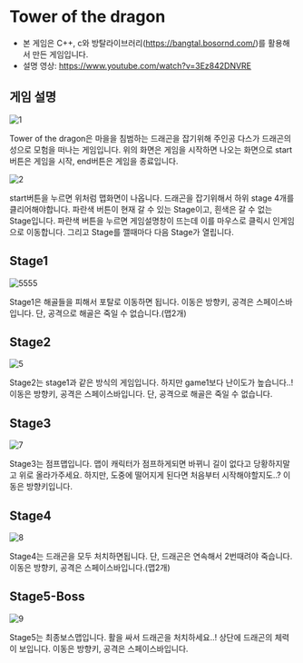 # Tower of the dragon
* 본 게임은 C++, c와 방탈라이브러리(<https://bangtal.bosornd.com/>)를 활용해서 만든 게임입니다.
* 설명 영상: https://www.youtube.com/watch?v=3Ez842DNVRE

## 게임 설명
![1](https://user-images.githubusercontent.com/101955125/171648246-34d58286-6b2f-4432-af24-1ee397532c4f.png)

Tower of the dragon은 마을을 침범하는 드래곤을 잡기위해 주인공 다스가 드래곤의 성으로 모험을 떠나는 게임입니다. 
      위의 화면은 게임을 시작하면 나오는 화면으로 start버튼은 게임을 시작, end버튼은 게임을 종료입니다.

![2](https://user-images.githubusercontent.com/101955125/171648644-0429b08b-e9d6-450d-84f7-a2ae1f56446e.png)

start버튼을 누르면 위처럼 맵화면이 나옵니다. 드래곤을 잡기위해서 하위 stage 4개를 클리어해야합니다.
파란색 버튼이 현재 갈 수 있는 Stage이고, 흰색은 갈 수 없는 Stage입니다. 파란색 버튼을 누르면 게임설명창이 뜨는데 이를 마우스로 클릭시 인게임으로 이동합니다. 그리고 Stage를 깰때마다 다음 Stage가 열립니다.

## Stage1
![5555](https://user-images.githubusercontent.com/101955125/171650007-7238af31-a18e-4c92-a8b6-b6f754112510.png)

Stage1은 해골들을 피해서 포탈로 이동하면 됩니다. 이동은 방향키, 공격은 스페이스바입니다. 단, 공격으로 해골은 죽일 수 없습니다.(맵2개)

## Stage2
![5](https://user-images.githubusercontent.com/101955125/171650718-0eca4997-d2c0-4b2a-aba2-3c41f4068035.png)

Stage2는 stage1과 같은 방식의 게임입니다. 하지만 game1보다 난이도가 높습니다..! 이동은 방향키, 공격은 스페이스바입니다. 단, 공격으로 해골은 죽일 수 없습니다.

## Stage3
![7](https://user-images.githubusercontent.com/101955125/171651051-40fa81d8-e6b5-4043-81c1-40937318ab6f.png)

Stage3는 점프맵입니다. 맵이 캐릭터가 점프하게되면 바뀌니 길이 없다고 당황하지말고 위로 올라가주세요. 하지만, 도중에 떨어지게 된다면 처음부터 시작해야할지도..? 이동은 방향키입니다.

## Stage4
![8](https://user-images.githubusercontent.com/101955125/171651520-98205553-f772-48bc-b435-7c89f5efb73f.png)

Stage4는 드래곤을 모두 처치하면됩니다. 단, 드래곤은 연속해서 2번때려야 죽습니다. 이동은 방향키, 공격은 스페이스바입니다.(맵2개)

## Stage5-Boss
![9](https://user-images.githubusercontent.com/101955125/171651787-2ab8f3a7-014c-4608-ad91-f106298b14de.png)

Stage5는 최종보스맵입니다. 활을 싸서 드래곤을 처치하세요..! 상단에 드래곤의 체력이 보입니다. 이동은 방향키, 공격은 스페이스바입니다.
